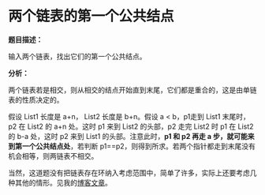 # 两个链表的第一个公共结点

**题目描述：**

输入两个链表，找出它们的第一个公共结点。

**分析：**

两个链表若是相交，则从相交的结点开始直到末尾，它们都是重合的，这是由单链表的性质决定的。

假设 List1 长度是 a+n， List2 长度是 b+n。假设 a < b，p1走到 List1 末尾时，p2 在 List2 的 a+n 处。这时 p1 来到 List2 的头部，p2 走完 List2 时 p1 在 List2 的 b-a 处，这时 p2 来到 List1 的头部。注意此时，**p1 和 p2 再走 a 步，就可能来到第一个公共结点处**，若判断 p1==p2，则得到所求。若两个指针都走到末尾没有机会相等，则两链表不相交。

当然，这道题没有把链表存在环纳入考虑范围中，简单了许多，实际上还要考虑几种其他的情形。见我的[博客文章](<https://avicii4.github.io/2019/05/04/crossed-linkedlist/#more>)。

